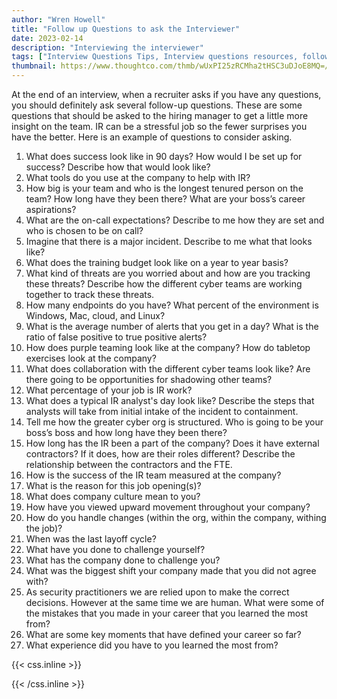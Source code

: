 ```yaml
---
author: "Wren Howell"
title: "Follow up Questions to ask the Interviewer"
date: 2023-02-14
description: "Interviewing the interviewer"
tags: ["Interview Questions Tips, Interview questions resources, followup questions"]
thumbnail: https://www.thoughtco.com/thmb/wUxPI25zRCMha2tHSC3uDJoE8MQ=/1500x0/filters:no_upscale():max_bytes(150000):strip_icc():format(webp)/smiling-african-american-young-adult-at-a-job-interview-594485122-59b072350d327a00109184dd.jpg
---
```


 
At the end of an interview, when a recruiter asks if you have any questions, you should definitely ask several follow-up questions. These are some questions that should be asked to the hiring manager to get a little more insight on the team. IR can be a stressful job so the fewer surprises you have the better. Here is an example of questions to consider asking. 

1. What does success look like in 90 days? How would I be set up for success? Describe how that would look like? 
2. What tools do you use at the company to help with IR?
3. How big is your team and who is the longest tenured person on the team? How long have they been there? What are your boss’s career aspirations?
4. What are the on-call expectations? Describe to me how they are set and who is chosen to be on call? 
5. Imagine that there is a major incident. Describe to me what that looks like?
6. What does the training budget look like on a year to year basis?
7. What kind of threats are you worried about and how are you tracking these threats? Describe how the different cyber teams are working together to track these threats. 
8. How many endpoints do you have? What percent of the environment is Windows, Mac, cloud, and Linux?
9. What is the average number of alerts that you get in a day? What is the ratio of false positive to true positive alerts? 
10. How does purple teaming look like at the company? How do tabletop exercises look at the company?
11. What does collaboration with the different cyber teams look like? Are there going to be opportunities for shadowing other teams?
12. What percentage of your job is IR work?
13. What does a typical IR analyst's day look like? Describe the steps that analysts will take from initial intake of the incident to containment. 
14. Tell me how the greater cyber org is structured. Who is going to be your boss’s boss and how long have they been there?
15. How long has the IR been a part of the company? Does it have external contractors? If it does, how are their roles different? Describe the relationship between the contractors and the FTE. 
16. How is the success of the IR team measured at the company? 
17. What is the reason for this job opening(s)?
18. What does company culture mean to you?
19. How have you viewed upward movement throughout your company?
20. How do you handle changes (within the org, within the company, withing the job)?
21. When was the last layoff cycle?
22. What have you done to challenge yourself?
23. What has the company done to challenge you?
24. What was the biggest shift your company made that you did not agree with?  
25. As security practitioners we are relied upon to make the correct decisions. However at the same time we are human. What were some of the mistakes that you made in your career that you learned the most from?
26. What are some key moments that have defined your career so far?
27. What experience did you have to you learned the most from?


{{< css.inline >}}

<style>
.emojify {
	font-family: Apple Color Emoji, Segoe UI Emoji, NotoColorEmoji, Segoe UI Symbol, Android Emoji, EmojiSymbols;
	font-size: 2rem;
	vertical-align: middle;
}
@media screen and (max-width:650px) {
  .nowrap {
    display: block;
    margin: 25px 0;
  }
}
</style>

{{< /css.inline >}}
